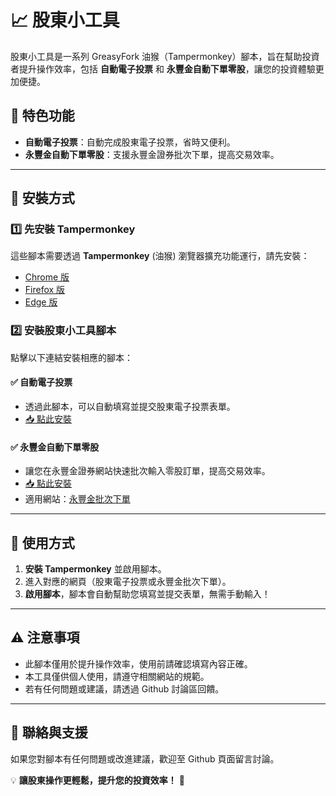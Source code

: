 
# 📈 股東小工具

股東小工具是一系列 GreasyFork 油猴（Tampermonkey）腳本，旨在幫助投資者提升操作效率，包括 **自動電子投票** 和 **永豐金自動下單零股**，讓您的投資體驗更加便捷。

## 🚀 特色功能
- **自動電子投票**：自動完成股東電子投票，省時又便利。
- **永豐金自動下單零股**：支援永豐金證券批次下單，提高交易效率。

---

## 📌 安裝方式
### 1️⃣ 先安裝 Tampermonkey
這些腳本需要透過 **Tampermonkey** (油猴) 瀏覽器擴充功能運行，請先安裝：
- [Chrome 版](https://chrome.google.com/webstore/detail/tampermonkey/dhdgffkkebhmkfjojejmpbldmpobfkfo)
- [Firefox 版](https://addons.mozilla.org/zh-TW/firefox/addon/tampermonkey/)
- [Edge 版](https://microsoftedge.microsoft.com/addons/detail/tampermonkey/iikmkjmpaadaobahmlepeloendndfphd)

### 2️⃣ 安裝股東小工具腳本
點擊以下連結安裝相應的腳本：

#### ✅ 自動電子投票
- 透過此腳本，可以自動填寫並提交股東電子投票表單。
- [📥 點此安裝](https://greasyfork.org/zh-TW/scripts/530246-%E8%87%AA%E5%8B%95%E4%B8%8B%E5%96%AE%E9%9B%B6%E8%82%A1)

#### ✅ 永豐金自動下單零股
- 讓您在永豐金證券網站快速批次輸入零股訂單，提高交易效率。
- [📥 點此安裝](https://greasyfork.org/zh-TW/scripts/530187-%E9%9B%BB%E5%AD%90%E6%8A%95%E7%A5%A8%E8%87%AA%E5%8B%95%E6%8A%95%E7%A5%A8)
- 適用網站：[永豐金批次下單](https://www.sinotrade.com.tw/newweb/Batch_Order/)

---

## 📖 使用方式
1. **安裝 Tampermonkey** 並啟用腳本。
2. 進入對應的網頁（股東電子投票或永豐金批次下單）。
3. **啟用腳本**，腳本會自動幫助您填寫並提交表單，無需手動輸入！

---

## ⚠️ 注意事項
- 此腳本僅用於提升操作效率，使用前請確認填寫內容正確。
- 本工具僅供個人使用，請遵守相關網站的規範。
- 若有任何問題或建議，請透過 Github 討論區回饋。

---

## 🤝 聯絡與支援
如果您對腳本有任何問題或改進建議，歡迎至 Github 頁面留言討論。

💡 **讓股東操作更輕鬆，提升您的投資效率！** 🚀